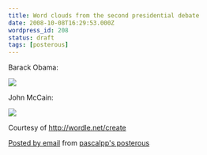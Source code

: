 ```yaml
---
title: Word clouds from the second presidential debate
date: 2008-10-08T16:29:53.000Z
wordpress_id: 208
status: draft
tags: [posterous]
---
```


Barack Obama:

[![](http://posterous.com/getfile/files.posterous.com/pascalpp/aagW9fF3qc9uSIaZW9fkIdWNNj9odzBFNcMvFZB3TYaeeXlstyD5yMdQODZV/obama.png.scaled.500.jpg)](http://posterous.com/getfile/files.posterous.com/pascalpp/RCqnCW624gVZLlI2fFFEKg6GtBkrv4YIpIQcWCI16A5kFrRxLI3kuKWxO9vl/obama.png)

John McCain:

[![](http://posterous.com/getfile/files.posterous.com/pascalpp/VVSkhtSrawDMy5t3G7vBFX6WHXpl7bHNTLIAw6ybLxfEyngls9KYERuzaXXv/mccain.png.scaled.500.jpg)](http://posterous.com/getfile/files.posterous.com/pascalpp/bST9a0RSGFsZ1Bq4zHSR7QqXxyAo04Qvt0mbROusemC5l4yolbcNWnZcGnos/mccain.png)

Courtesy of <http://wordle.net/create>

[Posted by email](http://posterous.com) from [pascalpp's posterous](http://pascalpp.posterous.com/word-clouds-from-the-second-pr)
